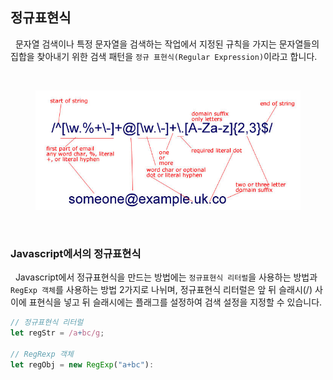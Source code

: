 ## 정규표현식

&nbsp;&nbsp;문자열 검색이나 특정 문자열을 검색하는 작업에서 지정된 규칙을 가지는 문자열들의 집합을 찾아내기 위한 검색 패턴을 `정규 표현식(Regular Expression)`이라고 합니다.

<br>

<figure align="center">
  <img src="./images/regex_email.jpeg" style="width: 600px" />
</figure>

<br>

### Javascript에서의 정규표현식

&nbsp;&nbsp;Javascript에서 정규표현식을 만드는 방법에는 `정규표현식 리터럴`을 사용하는 방법과 `RegExp 객체`를 사용하는 방법 2가지로 나뉘며, 정규표현식 리터럴은 앞 뒤 슬래시(/) 사이에 표현식을 넣고 뒤 슬래시에는 플래그를 설정하여 검색 설정을 지정할 수 있습니다.

```javascript
// 정규표현식 리터럴
let regStr = /a+bc/g;

// RegRexp 객체
let regObj = new RegExp("a+bc"):
```

<br>
